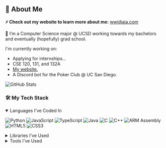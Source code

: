 <h2>🚀 About Me</h2> 

**⚡ Check out my website to learn more about me:** [wwidjaja.com](https://wwidjaja.com)

🌱 I’m a Computer Science major @ UCSD working towards my bachelors and eventually (hopefully) grad school.

I'm currently working on:
<ul>
  <li>Applying for internships...</li>
  <li>CSE 120, 131, and 132A</li>
  <li><a href="https://wwidjaja.com/" target="_blank">My website.</a></li>
  <li>A Discord bot for the Poker Club @ UC San Diego.</li>
</ul>

![GitHub Stats](https://github-readme-stats.vercel.app/api?username=wwidjaja0&show_icons=true&hide_border=true&theme=radical)

### 🛠️ **My Tech Stack**
[comment]: **Backend**
[comment]: **Databases**
[comment]: **DevOps&Cloud**

<details open>
  <summary>Languages I've Coded In</summary>

  ![Python](https://img.shields.io/badge/-Python-3776AB?logo=python&logoColor=white&style=for-the-badge)
  ![JavaScript](https://img.shields.io/badge/-JavaScript-F7DF1E?logo=javascript&logoColor=black&style=for-the-badge)
  ![TypeScript](https://img.shields.io/badge/-TypeScript-3178C6?logo=typescript&logoColor=white&style=for-the-badge)
  ![Java](https://img.shields.io/badge/-Java-007396?logo=java&logoColor=white&style=for-the-badge)
  ![C](https://img.shields.io/badge/-C-00599C?logo=c&logoColor=white&style=for-the-badge)
  ![C++](https://img.shields.io/badge/-C++-00599C?logo=cplusplus&logoColor=white&style=for-the-badge)
  ![ARM Assembly](https://img.shields.io/badge/-ARM%20Assembly-0091BD?logo=arm&logoColor=white&style=for-the-badge)
  ![HTML5](https://img.shields.io/badge/-HTML5-E34F26?logo=html5&logoColor=white&style=for-the-badge)
  ![CSS3](https://img.shields.io/badge/-CSS3-1572B6?logo=css3&logoColor=white&style=for-the-badge)
  
</details>

<details>
  <summary>Libraries I've Used</summary>

  ![Pandas](https://img.shields.io/badge/-Pandas-150458?logo=pandas&logoColor=white&style=for-the-badge)
  ![NumPy](https://img.shields.io/badge/-NumPy-013243?logo=numpy&logoColor=white&style=for-the-badge)
  ![Matplotlib](https://img.shields.io/badge/-Matplotlib-019CFF?logo=python&logoColor=white&style=for-the-badge)
  ![scikit-learn](https://img.shields.io/badge/-scikit--learn-F7931E?logo=scikit-learn&logoColor=white&style=for-the-badge)

  ![REACT](https://img.shields.io/badge/-React-1572B6?logo=react&logoColor=white&style=for-the-badge)
  
  This section is WIP but I also know MERN.
  
</details>

<details>
  <summary>Tools I've Used</summary>

  ![Git](https://img.shields.io/badge/-Git-F05032?logo=git&logoColor=white&style=for-the-badge)
  ![GitHub](https://img.shields.io/badge/-GitHub-181717?logo=github&logoColor=white&style=for-the-badge)
  ![VS Code](https://img.shields.io/badge/-VS%20Code-007ACC?logo=visual-studio-code&logoColor=white&style=for-the-badge)
  ![Bash](https://img.shields.io/badge/-Bash-4EAA25?logo=gnu-bash&logoColor=white&style=for-the-badge)
  
</details>
